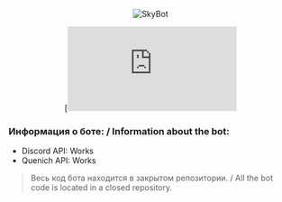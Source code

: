 
<div align="center">

![SkyBot](https://media.discordapp.net/attachments/863806029590560769/876352996433350706/1704_oooo.plus.png?width=288&height=287)  

[![Discord Server](https://discord.com/api/guilds/640193193358393354/widget.json)

</div>

  ### Информация о боте: / Information about the bot:
- Discord API: Works
- Quenich API: Works
> Весь код бота находится в закрытом репозитории. / All the bot code is located in a closed repository.
